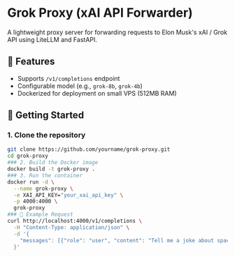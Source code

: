 # Grok Proxy (xAI API Forwarder)

A lightweight proxy server for forwarding requests to Elon Musk's xAI / Grok API using LiteLLM and FastAPI.

## 🔧 Features

- Supports `/v1/completions` endpoint
- Configurable model (e.g., `grok-8b`, `grok-4b`)
- Dockerized for deployment on small VPS (512MB RAM)

## 🚀 Getting Started

### 1. Clone the repository

```bash
git clone https://github.com/yourname/grok-proxy.git
cd grok-proxy
### 2. Build the Docker image
docker build -t grok-proxy .
### 3. Run the container
docker run -d \
  --name grok-proxy \
  -e XAI_API_KEY="your_xai_api_key" \
  -p 4000:4000 \
  grok-proxy
### 📡 Example Request
curl http://localhost:4000/v1/completions \
  -H "Content-Type: application/json" \
  -d '{
    "messages": [{"role": "user", "content": "Tell me a joke about space"}]
  }'
